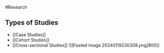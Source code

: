 #Research
## Types of Studies
* [[Case Studies]]
* [[Cohort Studies]]
* [[Cross-sectional Studies]]
![[Pasted image 20240119230308.png|800]]